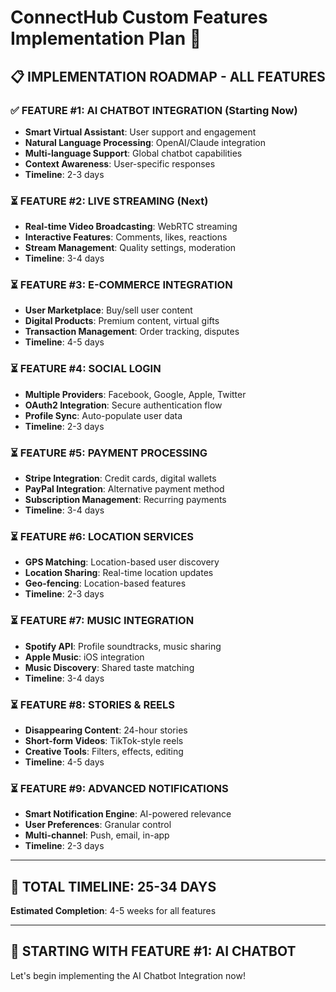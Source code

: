 # ConnectHub Custom Features Implementation Plan 🚀

## 📋 **IMPLEMENTATION ROADMAP - ALL FEATURES**

### **✅ FEATURE #1: AI CHATBOT INTEGRATION** (Starting Now)
- **Smart Virtual Assistant**: User support and engagement
- **Natural Language Processing**: OpenAI/Claude integration
- **Multi-language Support**: Global chatbot capabilities
- **Context Awareness**: User-specific responses
- **Timeline**: 2-3 days

### **⏳ FEATURE #2: LIVE STREAMING** (Next)
- **Real-time Video Broadcasting**: WebRTC streaming
- **Interactive Features**: Comments, likes, reactions
- **Stream Management**: Quality settings, moderation
- **Timeline**: 3-4 days

### **⏳ FEATURE #3: E-COMMERCE INTEGRATION**
- **User Marketplace**: Buy/sell user content
- **Digital Products**: Premium content, virtual gifts
- **Transaction Management**: Order tracking, disputes
- **Timeline**: 4-5 days

### **⏳ FEATURE #4: SOCIAL LOGIN**
- **Multiple Providers**: Facebook, Google, Apple, Twitter
- **OAuth2 Integration**: Secure authentication flow
- **Profile Sync**: Auto-populate user data
- **Timeline**: 2-3 days

### **⏳ FEATURE #5: PAYMENT PROCESSING**
- **Stripe Integration**: Credit cards, digital wallets
- **PayPal Integration**: Alternative payment method
- **Subscription Management**: Recurring payments
- **Timeline**: 3-4 days

### **⏳ FEATURE #6: LOCATION SERVICES**
- **GPS Matching**: Location-based user discovery
- **Location Sharing**: Real-time location updates
- **Geo-fencing**: Location-based features
- **Timeline**: 2-3 days

### **⏳ FEATURE #7: MUSIC INTEGRATION**
- **Spotify API**: Profile soundtracks, music sharing
- **Apple Music**: iOS integration
- **Music Discovery**: Shared taste matching
- **Timeline**: 3-4 days

### **⏳ FEATURE #8: STORIES & REELS**
- **Disappearing Content**: 24-hour stories
- **Short-form Videos**: TikTok-style reels
- **Creative Tools**: Filters, effects, editing
- **Timeline**: 4-5 days

### **⏳ FEATURE #9: ADVANCED NOTIFICATIONS**
- **Smart Notification Engine**: AI-powered relevance
- **User Preferences**: Granular control
- **Multi-channel**: Push, email, in-app
- **Timeline**: 2-3 days

---

## 🎯 **TOTAL TIMELINE: 25-34 DAYS**
**Estimated Completion**: 4-5 weeks for all features

---

## 🚀 **STARTING WITH FEATURE #1: AI CHATBOT**

Let's begin implementing the AI Chatbot Integration now!
